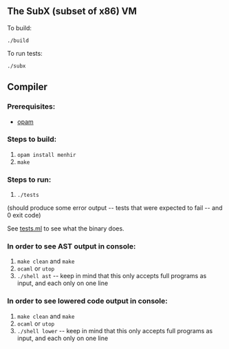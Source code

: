 ## The SubX (subset of x86) VM

To build:

  ```
  ./build
  ```

To run tests:

  ```
  ./subx
  ```

## Compiler

### Prerequisites:

- [opam](https://opam.ocaml.org/)

### Steps to build:

1. `opam install menhir`
2. `make`

### Steps to run:

1. `./tests`

(should produce some error output -- tests that were expected to fail -- and 0
exit code)

See [tests.ml](tests.ml) to see what the binary does.

### In order to see AST output in console:

1. `make clean` and `make`
2. `ocaml` or `utop`
3. `./shell ast` -- keep in mind that this only accepts full programs as input,
   and each only on one line

### In order to see lowered code output in console:

1. `make clean` and `make`
2. `ocaml` or `utop`
3. `./shell lower` -- keep in mind that this only accepts full programs as
   input, and each only on one line
